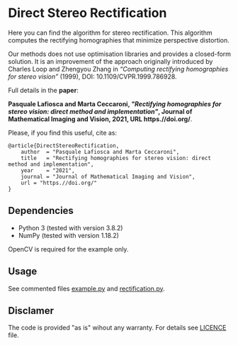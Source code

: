 # Direct Stereo Rectification
Here you can find the algorithm for stereo rectification. This algorithm computes the rectifying homographies that minimize perspective distortion.

Our methods does not use optimisation libraries and provides a closed-form solution.
It is an improvement of the approach originally introduced by Charles Loop and Zhengyou Zhang in _“Computing rectifying homographies for stereo vision”_ (1999), DOI: 10.1109/CVPR.1999.786928.

Full details in the **paper**:

**Pasquale Lafiosca and Marta Ceccaroni, *"Rectifying homographies for stereo vision: direct method and implementation"*, Journal of Mathematical Imaging and Vision, 2021, URL https.//doi.org/**.

Please, if you find this useful, cite as:
```
@article{DirectStereoRectification,
    author  = "Pasquale Lafiosca and Marta Ceccaroni",
    title   = "Rectifying homographies for stereo vision: direct method and implementation",
    year    = "2021",
    journal = "Journal of Mathematical Imaging and Vision",
    url = "https.//doi.org/"
}
```

## Dependencies
- Python 3 (tested with version 3.8.2)
- NumPy (tested with version 1.18.2)

OpenCV is required for the example only.

## Usage
See commented files [example.py](example.py) and [rectification.py](rectification.py).

## Disclamer
The code is provided "as is" wihout any warranty. For details see [LICENCE](LICENCE) file.

